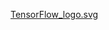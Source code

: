
[TensorFlow_logo.svg](https://raw.githubusercontent.com/StuntKids/.github/bc5cf0393ed004c1a57ed0b9fdee921332e94fd1/TensorFlow_logo.svg)
